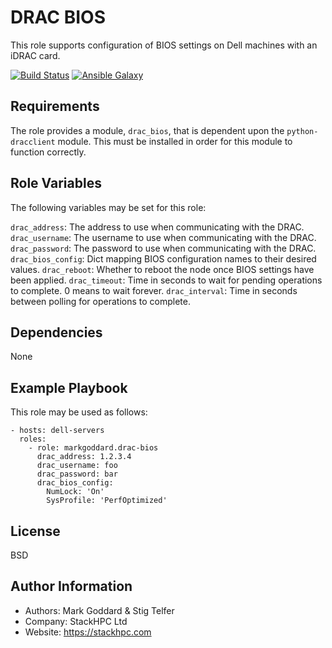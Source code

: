 DRAC BIOS
=========

This role supports configuration of BIOS settings on Dell machines with an
iDRAC card.

[![Build Status](https://travis-ci.org/markgoddard/drac-bios.svg?branch=master)](https://travis-ci.org/markgoddard/drac-bios)
[![Ansible Galaxy](https://img.shields.io/badge/role-markgoddard.drac--bios-blue.svg)](https://galaxy.ansible.com/markgoddard/drac-bios/)

Requirements
------------

The role provides a module, `drac_bios`, that is dependent upon the
`python-dracclient` module. This must be installed in order for this module
to function correctly.

Role Variables
--------------

The following variables may be set for this role:

`drac_address`: The address to use when communicating with the DRAC.
`drac_username`: The username to use when communicating with the DRAC.
`drac_password`: The password to use when communicating with the DRAC.
`drac_bios_config`: Dict mapping BIOS configuration names to their desired values.
`drac_reboot`: Whether to reboot the node once BIOS settings have been applied.
`drac_timeout`: Time in seconds to wait for pending operations to complete. 0 means to wait forever.
`drac_interval`: Time in seconds between polling for operations to complete.

Dependencies
------------

None

Example Playbook
----------------

This role may be used as follows:

    - hosts: dell-servers
      roles:
        - role: markgoddard.drac-bios
          drac_address: 1.2.3.4
          drac_username: foo
          drac_password: bar
          drac_bios_config:
            NumLock: 'On' 
            SysProfile: 'PerfOptimized'

License
-------

BSD

Author Information
------------------

- Authors: Mark Goddard & Stig Telfer
- Company: StackHPC Ltd
- Website: https://stackhpc.com
